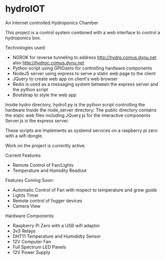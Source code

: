 # hydroIOT
An internet controlled Hydroponics Chamber

This project is a control system combined with a web interface to control a hydroponics box.

Technologies used:
 - NGROK for reverse tunneling to address http://hydro.comus.dynu.net also <a href="https://github.com/adamdimeski/hydroIOT/blob/master/node_sever/public/index.html">http://hydroc.comus.dynu.net</a>
 - Python script using GPIOzero for controlling hardware components
 - NodeJS server using express to serve a static web page to the client
 - JQuery to create web app on client's web browser
 - Redis is used as a messaging system between the express server and the python script
 - Bootstrap to style the web app
 
 Inside hydro directory, hydro1.py is the python script controlling the hardware
 Inside the node_server directory:
  The public directory contains the static web files including JQuery.js for the interactive components
  Server.js is the express server.
  
These scripts are implements as systemd services on a raspberry pi zero with a wifi dongle.

Work on the project is currently active.

Current Features:
  - Remote Control of Fan/Lights
  - Temperature and Humidity Readout
 
Features Coming Soon:
  - Automatic Control of Fan with respect to temperature and grow guide
  - Lights Timer
  - Remote control of fogger devices
  - Camera View

Hardware Components:
  - Raspberry Pi Zero with a USB wifi adaptor
  - 3v3 Relays
  - DHT11 Temperature and Humididty Sensor
  - 12V Computer Fan
  - Full Spectrum LED Panels
  - 12V Power Supply
